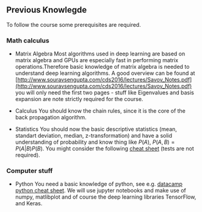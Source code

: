 ## Previous Knowlegde

To follow the course some prerequisites are required. 


### Math calculus

* Matrix Algebra 
Most algorithms used in deep learning are based on matrix algebra and GPUs are especially fast in performing matrix operations.Therefore basic knowledge of matrix algebra is needed to understand deep learning algorithms.  A good overview can be found at [http://www.souravsengupta.com/cds2016/lectures/Savov_Notes.pdf](http://www.souravsengupta.com/cds2016/lectures/Savov_Notes.pdf) you will only need the first two pages - stuff like Eigenvalues and basis expansion are note strictly required for the course.

* Calculus
You should know the chain rules, since it is the core of the back propagation algorithm.

* Statistics
You should now the basic descriptive statistics (mean, standart deviation, median, z-transformation) and have a solid understanding of probability and know thing like $P(A)$, $P(A,B) = P(A|B) P(B)$. You might consider the following [cheat sheet](http://web.mit.edu/~csvoss/Public/usabo/stats_handout.pdf) (tests are not required). 

### Computer stuff

* Python
You need a basic knowledge of python, see e.g. [datacamp python cheat sheet](https://s3.amazonaws.com/assets.datacamp.com/blog_assets/PythonForDataScience.pdf). We will use jupyter notebooks and make use of numpy, matlibplot and of course the deep learning libraries TensorFlow, and Keras.

